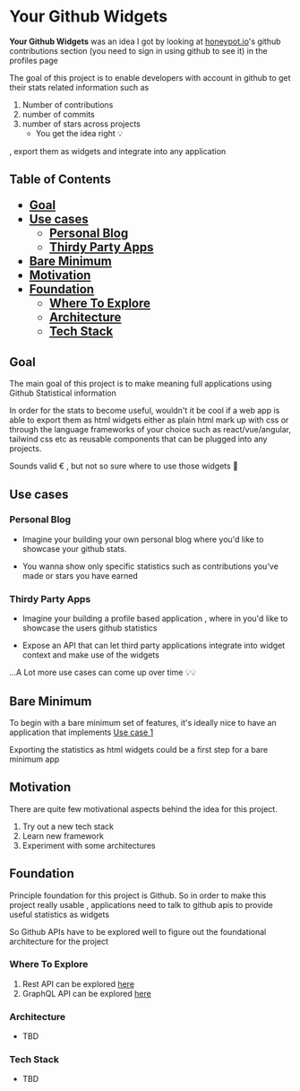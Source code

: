 <h1>Your Github Widgets</h1>

**Your Github Widgets** was an idea I got by looking at [honeypot.io](https://www.honeypot.io)'s github contributions section (you need to sign in using github to see it) in the profiles page

The goal of this project is to enable developers with account in github to get their stats related information such as

1. Number of contributions 
2. number of commits 
3. number of stars across projects
   - You get the idea right 💡


, export them as widgets and integrate into any application

<h2>Table of Contents

- [Goal](#goal)
- [Use cases](#use-cases)
  - [Personal Blog](#personal-blog)
  - [Thirdy Party Apps](#thirdy-party-apps)
- [Bare Minimum](#bare-minimum)
- [Motivation](#motivation)
- [Foundation](#foundation)
  - [Where To Explore](#where-to-explore)
  - [Architecture](#architecture)
  - [Tech Stack](#tech-stack)


## Goal
The main goal of this project is to make meaning full applications using Github Statistical information

In order for the stats to become useful, wouldn't it be cool if a web app is able to export them as html widgets either as plain html mark up with css or through the  language frameworks of your choice such as react/vue/angular, tailwind css etc as reusable components that can be plugged into any projects.

Sounds valid € , but not so sure where to use those widgets 🤔

## Use cases

### Personal Blog
- Imagine your building your own personal blog where you'd like to showcase your github stats.

- You wanna show only specific statistics such as contributions you've made or stars you have earned

### Thirdy Party Apps

- Imagine your building a profile based application , where in you'd like to showcase the users github statistics

- Expose an API that can let third party applications integrate into widget context and make use of the widgets

...A Lot more use cases can come up over time 💡💡


## Bare Minimum

To begin with a bare minimum set of features, it's ideally nice to have an application that implements [Use case 1](#personal-blog) 

Exporting the statistics as html widgets could be a first step for a bare minimum app

## Motivation
There are quite few motivational aspects behind the idea for this project.
1. Try out a new tech stack
2. Learn new framework
3. Experiment with some architectures


## Foundation
Principle foundation for this project is Github. So in order to make this project really usable , applications need to talk to github apis to provide useful statistics as widgets

So Github APIs have to be explored well to figure out the foundational architecture for the project

### Where To Explore
1. Rest API can be explored [here](https://docs.github.com/en/rest?apiVersion=2022-11-28)
2. GraphQL API can be explored [here](https://docs.github.com/en/graphql)

### Architecture
- TBD

### Tech Stack
- TBD

